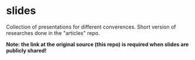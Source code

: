 # slides
Collection of presentations for different converences. Short version of researches done in the "articles" repo. 

**Note: the link at the original source (this repo) is required when slides are publicly shared!**
